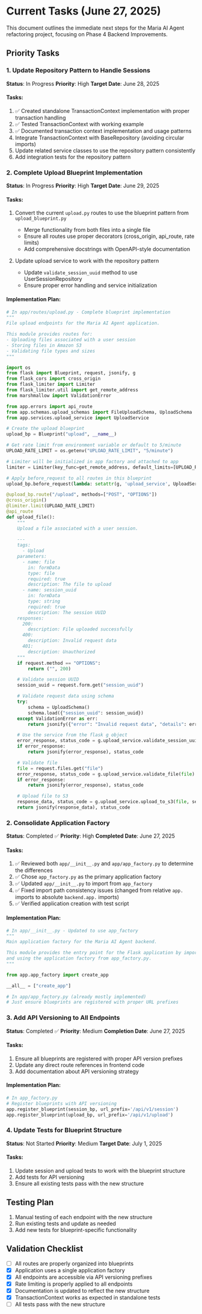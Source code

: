 # Current Tasks (June 27, 2025)

This document outlines the immediate next steps for the Maria AI Agent refactoring project, focusing on Phase 4 Backend Improvements.

## Priority Tasks

### 1. Update Repository Pattern to Handle Sessions

**Status**: In Progress
**Priority**: High
**Target Date**: June 28, 2025

#### Tasks:

1. ✅ Created standalone TransactionContext implementation with proper transaction handling
2. ✅ Tested TransactionContext with working example
3. ✅ Documented transaction context implementation and usage patterns
4. Integrate TransactionContext with BaseRepository (avoiding circular imports)
5. Update related service classes to use the repository pattern consistently
6. Add integration tests for the repository pattern

### 2. Complete Upload Blueprint Implementation

**Status**: In Progress
**Priority**: High
**Target Date**: June 29, 2025

#### Tasks:

1. Convert the current `upload.py` routes to use the blueprint pattern from `upload_blueprint.py`
   - Merge functionality from both files into a single file
   - Ensure all routes use proper decorators (cross_origin, api_route, rate limits)
   - Add comprehensive docstrings with OpenAPI-style documentation

2. Update upload service to work with the repository pattern
   - Update `validate_session_uuid` method to use UserSessionRepository
   - Ensure proper error handling and service initialization

#### Implementation Plan:

```python
# In app/routes/upload.py - Complete blueprint implementation
"""
File upload endpoints for the Maria AI Agent application.

This module provides routes for:
- Uploading files associated with a user session
- Storing files in Amazon S3
- Validating file types and sizes
"""

import os
from flask import Blueprint, request, jsonify, g
from flask_cors import cross_origin
from flask_limiter import Limiter
from flask_limiter.util import get_remote_address
from marshmallow import ValidationError

from app.errors import api_route
from app.schemas.upload_schemas import FileUploadSchema, UploadSchema
from app.services.upload_service import UploadService

# Create the upload blueprint
upload_bp = Blueprint("upload", __name__)

# Get rate limit from environment variable or default to 5/minute
UPLOAD_RATE_LIMIT = os.getenv("UPLOAD_RATE_LIMIT", "5/minute")

# Limiter will be initialized in app factory and attached to app
limiter = Limiter(key_func=get_remote_address, default_limits=[UPLOAD_RATE_LIMIT])

# Apply before_request to all routes in this blueprint
upload_bp.before_request(lambda: setattr(g, 'upload_service', UploadService()))

@upload_bp.route("/upload", methods=["POST", "OPTIONS"])
@cross_origin()
@limiter.limit(UPLOAD_RATE_LIMIT)
@api_route
def upload_file():
    """
    Upload a file associated with a user session.
    
    ---
    tags:
      - Upload
    parameters:
      - name: file
        in: formData
        type: file
        required: true
        description: The file to upload
      - name: session_uuid
        in: formData
        type: string
        required: true
        description: The session UUID
    responses:
      200:
        description: File uploaded successfully
      400:
        description: Invalid request data
      401:
        description: Unauthorized
    """
    if request.method == "OPTIONS":
        return ("", 200)

    # Validate session UUID
    session_uuid = request.form.get("session_uuid")

    # Validate request data using schema
    try:
        schema = UploadSchema()
        schema.load({"session_uuid": session_uuid})
    except ValidationError as err:
        return jsonify({"error": "Invalid request data", "details": err.messages}), 400

    # Use the service from the flask g object
    error_response, status_code = g.upload_service.validate_session_uuid(session_uuid)
    if error_response:
        return jsonify(error_response), status_code

    # Validate file
    file = request.files.get("file")
    error_response, status_code = g.upload_service.validate_file(file)
    if error_response:
        return jsonify(error_response), status_code

    # Upload file to S3
    response_data, status_code = g.upload_service.upload_to_s3(file, session_uuid)
    return jsonify(response_data), status_code
```

### 2. Consolidate Application Factory

**Status**: Completed ✅
**Priority**: High
**Completed Date**: June 27, 2025

#### Tasks:

1. ✅ Reviewed both `app/__init__.py` and `app/app_factory.py` to determine the differences
2. ✅ Chose `app_factory.py` as the primary application factory
3. ✅ Updated `app/__init__.py` to import from `app_factory`
4. ✅ Fixed import path consistency issues (changed from relative `app.` imports to absolute `backend.app.` imports)
5. ✅ Verified application creation with test script

#### Implementation Plan:

```python
# In app/__init__.py - Updated to use app_factory
"""
Main application factory for the Maria AI Agent backend.

This module provides the entry point for the Flask application by importing
and using the application factory from app_factory.py.
"""

from app.app_factory import create_app

__all__ = ["create_app"]
```

```python
# In app/app_factory.py (already mostly implemented)
# Just ensure blueprints are registered with proper URL prefixes
```

### 3. Add API Versioning to All Endpoints

**Status**: Completed ✅
**Priority**: Medium
**Completion Date**: June 27, 2025

#### Tasks:

1. Ensure all blueprints are registered with proper API version prefixes
2. Update any direct route references in frontend code
3. Add documentation about API versioning strategy

#### Implementation Plan:

```python
# In app_factory.py
# Register blueprints with API versioning
app.register_blueprint(session_bp, url_prefix='/api/v1/session')
app.register_blueprint(upload_bp, url_prefix='/api/v1/upload')
```

### 4. Update Tests for Blueprint Structure

**Status**: Not Started
**Priority**: Medium
**Target Date**: July 1, 2025

#### Tasks:

1. Update session and upload tests to work with the blueprint structure
2. Add tests for API versioning
3. Ensure all existing tests pass with the new structure

## Testing Plan

1. Manual testing of each endpoint with the new structure
2. Run existing tests and update as needed
3. Add new tests for blueprint-specific functionality

## Validation Checklist

- [ ] All routes are properly organized into blueprints
- [x] Application uses a single application factory
- [x] All endpoints are accessible via API versioning prefixes
- [x] Rate limiting is properly applied to all endpoints
- [x] Documentation is updated to reflect the new structure
- [x] TransactionContext works as expected in standalone tests
- [ ] All tests pass with the new structure
